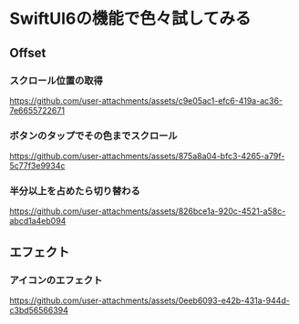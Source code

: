 #  SwiftUI6の機能で色々試してみる

## Offset

### スクロール位置の取得
https://github.com/user-attachments/assets/c9e05ac1-efc6-419a-ac36-7e6655722671

### ボタンのタップでその色までスクロール
https://github.com/user-attachments/assets/875a8a04-bfc3-4265-a79f-5c77f3e9934c

### 半分以上を占めたら切り替わる
https://github.com/user-attachments/assets/826bce1a-920c-4521-a58c-abcd1a4eb094



## エフェクト

### アイコンのエフェクト
https://github.com/user-attachments/assets/0eeb6093-e42b-431a-944d-c3bd56566394

